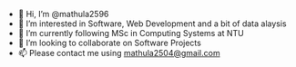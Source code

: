 - 👋 Hi, I’m @mathula2596
- 👀 I’m interested in Software, Web Development and a bit of data alaysis
- 🌱 I’m currently following MSc in Computing Systems at NTU
- 💞️ I’m looking to collaborate on Software Projects
- 📫 Please contact me using mathula2504@gmail.com

<!---
mathula2596/mathula2596 is a ✨ special ✨ repository because its `README.md` (this file) appears on your GitHub profile.
You can click the Preview link to take a look at your changes.
--->
